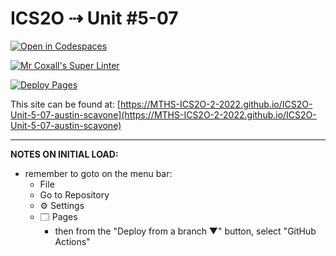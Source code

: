 # ICS2O ⇢ Unit #5-07

[![Open in Codespaces](https://classroom.github.com/assets/launch-codespace-7f7980b617ed060a017424585567c406b6ee15c891e84e1186181d67ecf80aa0.svg)](https://classroom.github.com/open-in-codespaces?assignment_repo_id=11362096)

[![Mr Coxall's Super Linter](https://github.com/MTHS-ICS2O-2-2022/ICS2O-Unit-5-07-austin-scavone/workflows/Mr%20Coxall's%20Super%20Linter/badge.svg)](https://github.com/MTHS-ICS2O-2-2022/ICS2O-Unit-5-07-austin-scavone/actions)

[![Deploy Pages](https://github.com/MTHS-ICS2O-2-2022/ICS2O-Unit-5-07-austin-scavone/workflows/Deploy%20Pages/badge.svg)](https://github.com/MTHS-ICS2O-2-2022/ICS2O-Unit-5-07-austin-scavone/actions)

This site can be found at: [https://MTHS-ICS2O-2-2022.github.io/ICS2O-Unit-5-07-austin-scavone](https://MTHS-ICS2O-2-2022.github.io/ICS2O-Unit-5-07-austin-scavone)

---

**NOTES ON INITIAL LOAD:**
- remember to goto on the menu bar:
  - File
  - Go to Repository
  - ⚙ Settings
  - 🗔 Pages
    - then from the "Deploy from a branch ▼" button, select "GitHub Actions"
